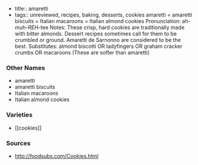 - title:: amaretti
- tags:: unreviewed, recipes, baking, desserts, cookies
amaretti = amaretti biscuits = Italian macaroons = Italian almond cookies Pronunciation: ah-muh-REH-tee Notes: These crisp, hard cookies are traditionally made with bitter almonds. Dessert recipes sometimes call for them to be crumbled or ground. Amaretti de Sarnonno are considered to be the best. Substitutes: almond biscotti OR ladyfingers OR graham cracker crumbs OR macaroons (These are softer than amaretti)

### Other Names

* amaretti
* amaretti biscuits
* Italian macaroons
* Italian almond cookies

### Varieties

* [[cookies]]

### Sources
* http://foodsubs.com/Cookies.html
